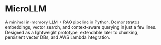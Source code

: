# MicroLLM
A minimal in-memory LLM + RAG pipeline in Python. Demonstrates embeddings, vector search, and context-aware querying in just a few lines. Designed as a lightweight prototype, extendable later to chunking, persistent vector DBs, and AWS Lambda integration.
